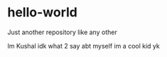 # hello-world

Just another repository like any other

Im Kushal idk what 2 say abt myself im a cool kid yk
